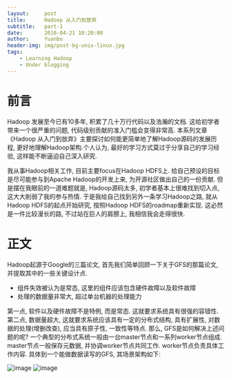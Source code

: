 ```yaml
---
layout:     post
title:      Hadoop 从入门到放弃
subtitle:   part-1
date:       2016-04-21 10:20:00
author:     Yuanbo
header-img: img/post-bg-unix-linux.jpg
tags:
    - Learning Hadoop
    - Under blogging
---
```


# 前言
Hadoop 发展至今已有10多年, 积累了几十万行代码以及浩瀚的文档. 这给初学者带来一个很严重的问题, 代码级别贡献的准入门槛会变得非常高. 本系列文章《Hadoop 从入门到放弃》主要探讨如何能更简单地了解Hadoop源码的发展历程, 更好地理解Hadoop架构.个人认为, 最好的学习方式莫过于分享自己的学习经验, 这样能不断逼迫自己深入研究.  

我从事Hadoop相关工作, 目前主要focus在Hadoop HDFS上. 给自己预设的目标是尽可能参与到Apache Hadoop的开发上来, 为开源社区做出自己的一份贡献. 但是摆在我眼前的一道难题就是, Hadoop源码太多, 初学者基本上很难找到切入点, 这大大削弱了我的参与热情. 于是我给自己找到另外一条学习Hadoop之路, 就从Hadoop HDFS的起点开始研究, 按照Hadoop HDFS的roadmap重新实现. 这必然是一件比较漫长的路, 不过站在巨人的肩膀上, 我相信我会走得很快.

# 正文
Hadoop起源于Google的三篇论文, 首先我们简单回顾一下关于GFS的那篇论文, 并提取其中的一些关键设计点.
  
  - 组件失效被认为是常态, 这里的组件应该包含硬件故障以及软件故障
  - 处理的数据量非常大, 超过单台机器的处理能力
  
第一点, 软件以及硬件故障不是特例, 而是常态. 这就要求系统具有很强的容错性. 第二点, 数据量超大, 这就要求系统应该具有一定的分布式结构, 具有扩展性, 对数据的处理(增删改查), 应当具有原子性, 一致性等特点. 那么, GFS是如何解决上述问题的呢? 一个典型的分布式系统一般由一台master节点和一系列worker节点组成. master节点一般保存元数据, 并协调worker节点共同工作. worker节点负责具体工作内容. 具体到一个能做数据读写的GFS, 其场景架构如下:

![image](/img/post-start-hadoop/read-scenario.png)
![image](/img/post-start-hadoop/write-scenario.png)
